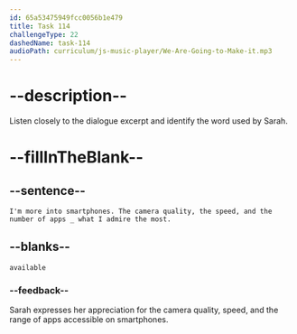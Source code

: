 ```yaml
---
id: 65a53475949fcc0056b1e479
title: Task 114
challengeType: 22
dashedName: task-114
audioPath: curriculum/js-music-player/We-Are-Going-to-Make-it.mp3
---
```


<!--
AUDIO REFERENCE:
Sarah: Smartwatches are cool. I'm more into smartphones. The camera quality, the speed, and the number of apps available are what I admire the most.
-->

# --description--

Listen closely to the dialogue excerpt and identify the word used by Sarah.

# --fillInTheBlank--

## --sentence--

`I'm more into smartphones. The camera quality, the speed, and the number of apps _ what I admire the most.`

## --blanks--

`available`

### --feedback--

Sarah expresses her appreciation for the camera quality, speed, and the range of apps accessible on smartphones.
